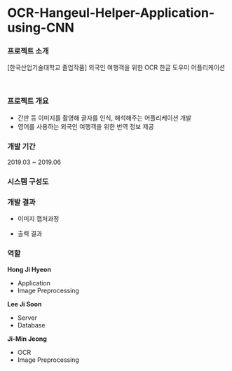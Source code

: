 # OCR-Hangeul-Helper-Application-using-CNN

### 프로젝트 소개
[한국산업기술대학교 졸업작품] 외국인 여행객을 위한 OCR 한글 도우미 어플리케이션

</br>

### 프로젝트 개요
- 간판 등 이미지를 촬영해 글자를 인식, 해석해주는 어플리케이션 개발
- 영어를 사용하는 외국인 여행객을 위한 번역 정보 제공

### 개발 기간
2019.03 ~ 2019.06

### 시스템 구성도

### 개발 결과
- 이미지 캡처과정

- 출력 결과

### 역할
**Hong Ji Hyeon**
- Application
- Image Preprocessing

**Lee Ji Soon**
- Server
- Database

**Ji-Min Jeong**
- OCR
- Image Preprocessing
